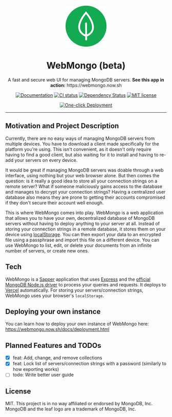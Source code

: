 <p align="center">
  <img alt="WebMongo" src="https://github.com/jozsefsallai/webmongo/blob/master/static/assets/images/logo.svg" width="128" />
</p>

<h1 align="center">WebMongo (beta)</h1>

<p align="center">
  A fast and secure web UI for managing MongoDB servers.
  <strong>See this app in action:</strong> https://webmongo.now.sh
</p>

<p align="center">
  <a href="https://webmongo.now.sh/docs"><img src="https://img.shields.io/badge/view-documentation-113377" alt="Documentation" /></a>
  <a href="https://github.com/jozsefsallai/webmongo/actions"><img src="https://img.shields.io/github/workflow/status/jozsefsallai/webmongo/Continuous%20Integration?style=flat-square" alt="CI status" /></a>
  <a href="https://david-dm.org/jozsefsallai/webmongo"><img src="https://img.shields.io/david/jozsefsallai/webmongo?style=flat-square" alt="Dependency Status" /></a>
  <a href="https://github.com/jozsefsallai/webmongo/blob/master/LICENSE.md"><img src="https://img.shields.io/github/license/jozsefsallai/webmongo?style=flat-square" alt="MIT license" /></a>
</p>

<p align="center">
  <a href="https://vercel.com/new/project?template=jozsefsallai/webmongo"><img width="128" src="https://vercel.com/button" alt="One-click Deployment" /></a>

---

## Motivation and Project Description

Currently, there are no easy ways of managing MongoDB servers from multiple devices. You have to download
a client made specifically for the platform you're using. This isn't convenient, as it doesn't only require
having to find a good client, but also waiting for it to install and having to re-add your servers on every
device.

It would be great if managing MongoDB servers was doable through a web interface, using nothing but your
web browser alone. But then comes the question: is it really a good idea to store all your connection
strings on a remote server? What if someone maliciously gains access to the database and manages to decrypt
your connection strings? Having a centralized user database also means they are prone to getting their
accounts compromised if they don't secure their account well enough.

This is where WebMongo comes into play. WebMongo is a web application that allows you to have your own,
decentralized database of MongoDB servers without having to deploy anything to your server at all. Instead
of storing your connection strings in a remote database, it stores them on your device using
[localStorage](https://developer.mozilla.org/en-US/docs/Web/API/Window/localStorage). You can then export
your data to an encrypted file using a passphrase and import this file on a different device. You can use
WebMongo to list, edit, or delete your documents from an infinite number of servers, or create new ones.

## Tech

WebMongo is a [Sapper](https://sapper.svelte.dev/) application that uses [Express](https://expressjs.com/)
and the [official MongoDB Node.js driver](https://github.com/mongodb/node-mongodb-native) to process your
queries and requests. It deploys to [Vercel](https://vercel.com/) automatically. For storing your
servers/connection strings, WebMongo uses your browser's `localStorage`.

## Deploying your own instance

You can learn how to deploy your own instance of WebMongo here: https://webmongo.now.sh/docs/deployment.html

## Planned Features and TODOs
- [x] feat: Add, change, and remove collections
- [x] feat: Lock list of servers/connection strings with a password (similarly to how exporting works)
- [ ] todo: Write better user guide

## License

MIT. This project is in no way affiliated or endorsed by MongoDB, Inc. MongoDB and the leaf logo are a
trademark of MongoDB, Inc.
